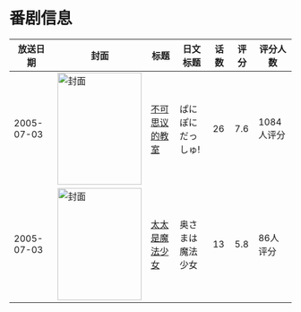 # 番剧信息

|放送日期|封面|标题|日文标题|话数|评分|评分人数|
|---|---|---|---|---|---|---|
|2005-07-03|<img src="https://lain.bgm.tv/pic/cover/c/29/7f/1617_WsCSg.jpg" alt="封面" style="width:150px;height:200px;object-fit:cover;">|[不可思议的教室](https://bangumi.tv/subject/1617)|ぱにぽにだっしゅ!|26|7.6|1084人评分|
|2005-07-03|<img src="https://lain.bgm.tv/pic/cover/c/9b/f8/23536_CzQYZ.jpg" alt="封面" style="width:150px;height:200px;object-fit:cover;">|[太太是魔法少女](https://bangumi.tv/subject/23536)|奥さまは魔法少女|13|5.8|86人评分|
